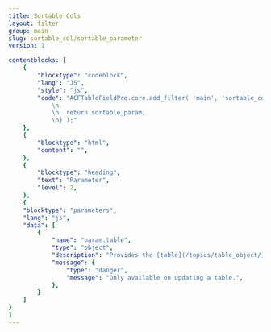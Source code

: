 ```yaml
---
title: Sortable Cols
layout: filter
group: main
slug: sortable_col/sortable_parameter
version: 1

contentblocks: [
	{
		"blocktype": "codeblock",
		"lang": "JS",
		"style": "js",
		"code": "ACFTableFieldPro.core.add_filter( 'main', 'sortable_col/sortable_parameter', function( sortable_param, param ) {
			\n
			\n	return sortable_param;
			\n} );"
	},
	{
		"blocktype": "html",
		"content": "",
	},
	{
		"blocktype": "heading",
		"text": "Parameter",
		"level": 2,
	},
	{
	"blocktype": "parameters",
	"lang": "js",
	"data": [
		{
			"name": "param.table",
			"type": "object",
			"description": "Provides the [table](/topics/table_object/) object.",
			"message": {
				"type": "danger",
				"message": "Only available on updating a table.",
			},
		}
	]
}
]
---
```

